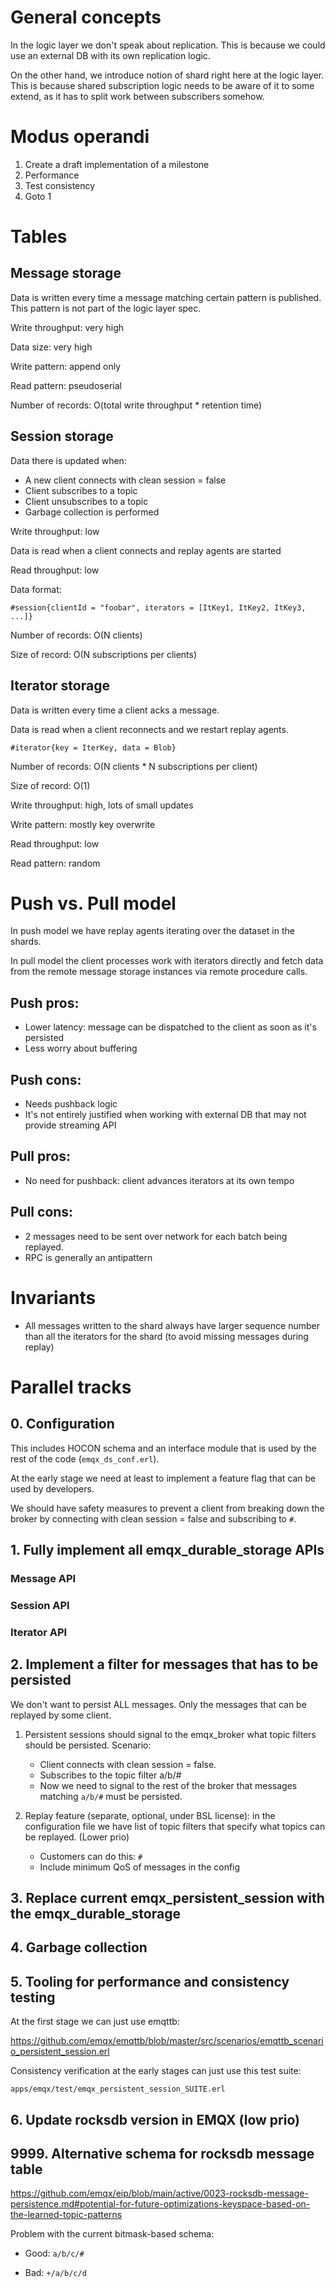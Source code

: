 # General concepts

In the logic layer we don't speak about replication.
This is because we could use an external DB with its own replication logic.

On the other hand, we introduce notion of shard right here at the logic layer.
This is because shared subscription logic needs to be aware of it to some extend, as it has to split work between subscribers somehow.


# Modus operandi

1. Create a draft implementation of a milestone
2. Performance
3. Test consistency
4. Goto 1

# Tables

## Message storage

Data is written every time a message matching certain pattern is published.
This pattern is not part of the logic layer spec.

Write throughput: very high

Data size: very high

Write pattern: append only

Read pattern: pseudoserial

Number of records: O(total write throughput * retention time)

## Session storage

Data there is updated when:

- A new client connects with clean session = false
- Client subscribes to a topic
- Client unsubscribes to a topic
- Garbage collection is performed

Write throughput: low

Data is read when a client connects and replay agents are started

Read throughput: low

Data format:

`#session{clientId = "foobar", iterators = [ItKey1, ItKey2, ItKey3, ...]}`

Number of records: O(N clients)

Size of record: O(N subscriptions per clients)

## Iterator storage

Data is written every time a client acks a message.

Data is read when a client reconnects and we restart replay agents.

`#iterator{key = IterKey, data = Blob}`

Number of records: O(N clients * N subscriptions per client)

Size of record: O(1)

Write throughput: high, lots of small updates

Write pattern: mostly key overwrite

Read throughput: low

Read pattern: random

# Push vs. Pull model

In push model we have replay agents iterating over the dataset in the shards.

In pull model the client processes work with iterators directly and fetch data from the remote message storage instances via remote procedure calls.

## Push pros:
- Lower latency: message can be dispatched to the client as soon as it's persisted
- Less worry about buffering

## Push cons:
- Needs pushback logic
- It's not entirely justified when working with external DB that may not provide streaming API

## Pull pros:
- No need for pushback: client advances iterators at its own tempo

## Pull cons:
- 2 messages need to be sent over network for each batch being replayed.
- RPC is generally an antipattern

# Invariants

- All messages written to the shard always have larger sequence number than all the iterators for the shard (to avoid missing messages during replay)


# Parallel tracks

## 0. Configuration

This includes HOCON schema and an interface module that is used by the rest of the code (`emqx_ds_conf.erl`).

At the early stage we need at least to implement a feature flag that can be used by developers.

We should have safety measures to prevent a client from breaking down the broker by connecting with clean session = false and subscribing to `#`.

## 1. Fully implement all emqx_durable_storage APIs

### Message API

### Session API

### Iterator API

## 2. Implement a filter for messages that has to be persisted

We don't want to persist ALL messages.
Only the messages that can be replayed by some client.

1. Persistent sessions should signal to the emqx_broker what topic filters should be persisted.
   Scenario:
   - Client connects with clean session = false.
   - Subscribes to the topic filter a/b/#
   - Now we need to signal to the rest of the broker that messages matching `a/b/#` must be persisted.

2. Replay feature (separate, optional, under BSL license): in the configuration file we have list of topic filters that specify what topics can be replayed. (Lower prio)
   - Customers can do this: `#`
   - Include minimum QoS of messages in the config

## 3. Replace current emqx_persistent_session with the emqx_durable_storage

## 4. Garbage collection

## 5. Tooling for performance and consistency testing

At the first stage we can just use emqttb:

https://github.com/emqx/emqttb/blob/master/src/scenarios/emqttb_scenario_persistent_session.erl


Consistency verification at the early stages can just use this test suite:

`apps/emqx/test/emqx_persistent_session_SUITE.erl`

## 6. Update rocksdb version in EMQX (low prio)

## 9999. Alternative schema for rocksdb message table

https://github.com/emqx/eip/blob/main/active/0023-rocksdb-message-persistence.md#potential-for-future-optimizations-keyspace-based-on-the-learned-topic-patterns

Problem with the current bitmask-based schema:

- Good: `a/b/c/#`

- Bad: `+/a/b/c/d`

